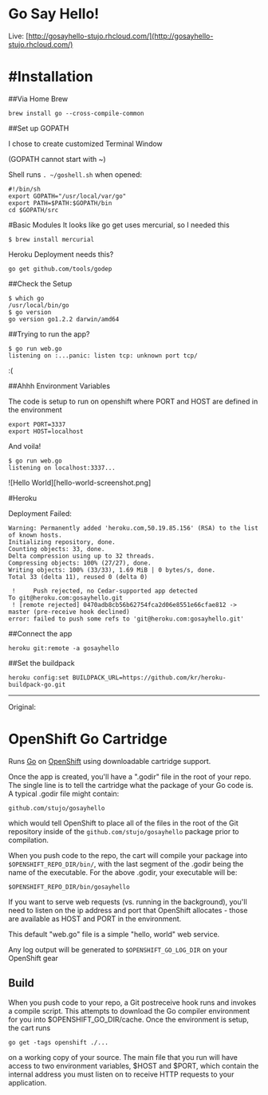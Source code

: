 Go Say Hello!
==============
Live: [http://gosayhello-stujo.rhcloud.com/](http://gosayhello-stujo.rhcloud.com/)


#Installation
==============

##Via Home Brew

    brew install go --cross-compile-common

##Set up GOPATH

I chose to create customized Terminal Window

(GOPATH cannot start with ~)

Shell runs ```. ~/goshell.sh``` when opened:

    #!/bin/sh
    export GOPATH="/usr/local/var/go"
    export PATH=$PATH:$GOPATH/bin
    cd $GOPATH/src

#Basic Modules
It looks like go get uses mercurial, so I needed this

    $ brew install mercurial

Heroku Deployment needs this?

    go get github.com/tools/godep

##Check the Setup

    $ which go
    /usr/local/bin/go
    $ go version
    go version go1.2.2 darwin/amd64


##Trying to run the app?

    $ go run web.go
    listening on :...panic: listen tcp: unknown port tcp/

:(

##Ahhh Environment Variables

The code is setup to run on openshift where PORT and HOST are defined in the environment

    export PORT=3337
    export HOST=localhost

And voila!

    $ go run web.go 
    listening on localhost:3337...

![Hello World][hello-world-screenshot.png]


#Heroku

Deployment Failed:

    Warning: Permanently added 'heroku.com,50.19.85.156' (RSA) to the list of known hosts.
    Initializing repository, done.
    Counting objects: 33, done.
    Delta compression using up to 32 threads.
    Compressing objects: 100% (27/27), done.
    Writing objects: 100% (33/33), 1.69 MiB | 0 bytes/s, done.
    Total 33 (delta 11), reused 0 (delta 0)

     !     Push rejected, no Cedar-supported app detected
    To git@heroku.com:gosayhello.git
     ! [remote rejected] 0470adb8cb56b62754fca2d06e8551e66cfae812 -> master (pre-receive hook declined)
    error: failed to push some refs to 'git@heroku.com:gosayhello.git'


##Connect the app

    heroku git:remote -a gosayhello

##Set the buildpack

    heroku config:set BUILDPACK_URL=https://github.com/kr/heroku-buildpack-go.git




------------------------


Original:

OpenShift Go Cartridge
======================

Runs [Go](http://golang.org) on [OpenShift](https://openshift.redhat.com/app/login) using downloadable cartridge support. 

Once the app is created, you'll have a ".godir" file in the root of your repo. The single line is to tell the cartridge what the package of your Go code is.  A typical .godir file might contain:

    github.com/stujo/gosayhello

which would tell OpenShift to place all of the files in the root of the Git repository inside of the <code>github.com/stujo/gosayhello</code> package prior to compilation.

When you push code to the repo, the cart will compile your package into <code>$OPENSHIFT_REPO_DIR/bin/</code>, with the last segment of the .godir being the name of the executable.  For the above .godir, your executable will be:

    $OPENSHIFT_REPO_DIR/bin/gosayhello

If you want to serve web requests (vs. running in the background), you'll need to listen on the ip address and port that OpenShift allocates - those are available as HOST and PORT in the environment.

This default "web.go" file is a simple "hello, world" web service. 

Any log output will be generated to <code>$OPENSHIFT_GO_LOG_DIR</code> on your OpenShift gear


Build
-----

When you push code to your repo, a Git postreceive hook runs and invokes a compile script.  This attempts to download the Go compiler environment for you into $OPENSHIFT_GO_DIR/cache.  Once the environment is setup, the cart runs

    go get -tags openshift ./...

on a working copy of your source. 
The main file that you run will have access to two environment variables, $HOST and $PORT, which contain the internal address you must listen on to receive HTTP requests to your application.

